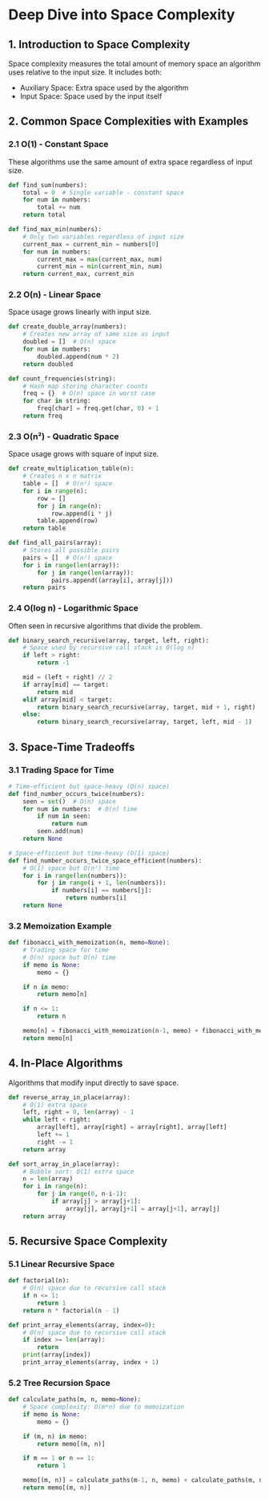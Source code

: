 # Deep Dive into Space Complexity

## 1. Introduction to Space Complexity

Space complexity measures the total amount of memory space an algorithm uses relative to the input size. It includes both:

- Auxiliary Space: Extra space used by the algorithm
- Input Space: Space used by the input itself

## 2. Common Space Complexities with Examples

### 2.1 O(1) - Constant Space

These algorithms use the same amount of extra space regardless of input size.

```python
def find_sum(numbers):
    total = 0  # Single variable - constant space
    for num in numbers:
        total += num
    return total

def find_max_min(numbers):
    # Only two variables regardless of input size
    current_max = current_min = numbers[0]
    for num in numbers:
        current_max = max(current_max, num)
        current_min = min(current_min, num)
    return current_max, current_min
```

### 2.2 O(n) - Linear Space

Space usage grows linearly with input size.

```python
def create_double_array(numbers):
    # Creates new array of same size as input
    doubled = []  # O(n) space
    for num in numbers:
        doubled.append(num * 2)
    return doubled

def count_frequencies(string):
    # Hash map storing character counts
    freq = {}  # O(n) space in worst case
    for char in string:
        freq[char] = freq.get(char, 0) + 1
    return freq
```

### 2.3 O(n²) - Quadratic Space

Space usage grows with square of input size.

```python
def create_multiplication_table(n):
    # Creates n x n matrix
    table = []  # O(n²) space
    for i in range(n):
        row = []
        for j in range(n):
            row.append(i * j)
        table.append(row)
    return table

def find_all_pairs(array):
    # Stores all possible pairs
    pairs = []  # O(n²) space
    for i in range(len(array)):
        for j in range(len(array)):
            pairs.append((array[i], array[j]))
    return pairs
```

### 2.4 O(log n) - Logarithmic Space

Often seen in recursive algorithms that divide the problem.

```python
def binary_search_recursive(array, target, left, right):
    # Space used by recursive call stack is O(log n)
    if left > right:
        return -1

    mid = (left + right) // 2
    if array[mid] == target:
        return mid
    elif array[mid] < target:
        return binary_search_recursive(array, target, mid + 1, right)
    else:
        return binary_search_recursive(array, target, left, mid - 1)
```

## 3. Space-Time Tradeoffs

### 3.1 Trading Space for Time

```python
# Time-efficient but space-heavy (O(n) space)
def find_number_occurs_twice(numbers):
    seen = set()  # O(n) space
    for num in numbers:  # O(n) time
        if num in seen:
            return num
        seen.add(num)
    return None

# Space-efficient but time-heavy (O(1) space)
def find_number_occurs_twice_space_efficient(numbers):
    # O(1) space but O(n²) time
    for i in range(len(numbers)):
        for j in range(i + 1, len(numbers)):
            if numbers[i] == numbers[j]:
                return numbers[i]
    return None
```

### 3.2 Memoization Example

```python
def fibonacci_with_memoization(n, memo=None):
    # Trading space for time
    # O(n) space but O(n) time
    if memo is None:
        memo = {}

    if n in memo:
        return memo[n]

    if n <= 1:
        return n

    memo[n] = fibonacci_with_memoization(n-1, memo) + fibonacci_with_memoization(n-2, memo)
    return memo[n]
```

## 4. In-Place Algorithms

Algorithms that modify input directly to save space.

```python
def reverse_array_in_place(array):
    # O(1) extra space
    left, right = 0, len(array) - 1
    while left < right:
        array[left], array[right] = array[right], array[left]
        left += 1
        right -= 1
    return array

def sort_array_in_place(array):
    # Bubble sort: O(1) extra space
    n = len(array)
    for i in range(n):
        for j in range(0, n-i-1):
            if array[j] > array[j+1]:
                array[j], array[j+1] = array[j+1], array[j]
    return array
```

## 5. Recursive Space Complexity

### 5.1 Linear Recursive Space

```python
def factorial(n):
    # O(n) space due to recursive call stack
    if n <= 1:
        return 1
    return n * factorial(n - 1)

def print_array_elements(array, index=0):
    # O(n) space due to recursive call stack
    if index >= len(array):
        return
    print(array[index])
    print_array_elements(array, index + 1)
```

### 5.2 Tree Recursion Space

```python
def calculate_paths(m, n, memo=None):
    # Space complexity: O(m*n) due to memoization
    if memo is None:
        memo = {}

    if (m, n) in memo:
        return memo[(m, n)]

    if m == 1 or n == 1:
        return 1

    memo[(m, n)] = calculate_paths(m-1, n, memo) + calculate_paths(m, n-1, memo)
    return memo[(m, n)]
```
